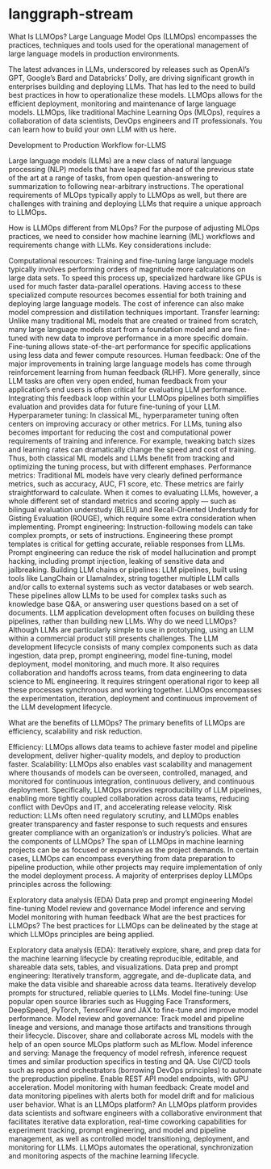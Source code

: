 # langgraph-stream
What Is LLMOps?
Large Language Model Ops (LLMOps) encompasses the practices, techniques and tools used for the operational management of large language models in production environments.

The latest advances in LLMs, underscored by releases such as OpenAI’s GPT, Google’s Bard and Databricks’ Dolly, are driving significant growth in enterprises building and deploying LLMs. That has led to the need to build best practices in how to operationalize these models. LLMOps allows for the efficient deployment, monitoring and maintenance of large language models. LLMOps, like traditional Machine Learning Ops (MLOps), requires a collaboration of data scientists, DevOps engineers and IT professionals. You can learn how to build your own LLM with us here.

Development to Production Workflow for-LLMS

Large language models (LLMs) are a new class of natural language processing (NLP) models that have leaped far ahead of the previous state of the art at a range of tasks, from open question-answering to summarization to following near-arbitrary instructions. The operational requirements of MLOps typically apply to LLMOps as well, but there are challenges with training and deploying LLMs that require a unique approach to LLMOps.



How is LLMOps different from MLOps?
For the purpose of adjusting MLOps practices, we need to consider how machine learning (ML) workflows and requirements change with LLMs. Key considerations include:

Computational resources: Training and fine-tuning large language models typically involves performing orders of magnitude more calculations on large data sets. To speed this process up, specialized hardware like GPUs is used for much faster data-parallel operations. Having access to these specialized compute resources becomes essential for both training and deploying large language models. The cost of inference can also make model compression and distillation techniques important.
Transfer learning: Unlike many traditional ML models that are created or trained from scratch, many large language models start from a foundation model and are fine-tuned with new data to improve performance in a more specific domain. Fine-tuning allows state-of-the-art performance for specific applications using less data and fewer compute resources.
Human feedback: One of the major improvements in training large language models has come through reinforcement learning from human feedback (RLHF). More generally, since LLM tasks are often very open ended, human feedback from your application’s end users is often critical for evaluating LLM performance. Integrating this feedback loop within your LLMOps pipelines both simplifies evaluation and provides data for future fine-tuning of your LLM.
Hyperparameter tuning: In classical ML, hyperparameter tuning often centers on improving accuracy or other metrics. For LLMs, tuning also becomes important for reducing the cost and computational power requirements of training and inference. For example, tweaking batch sizes and learning rates can dramatically change the speed and cost of training. Thus, both classical ML models and LLMs benefit from tracking and optimizing the tuning process, but with different emphases.
Performance metrics: Traditional ML models have very clearly defined performance metrics, such as accuracy, AUC, F1 score, etc. These metrics are fairly straightforward to calculate. When it comes to evaluating LLMs, however, a whole different set of standard metrics and scoring apply — such as bilingual evaluation understudy (BLEU) and Recall-Oriented Understudy for Gisting Evaluation (ROUGE), which require some extra consideration when implementing.
Prompt engineering: Instruction-following models can take complex prompts, or sets of instructions. Engineering these prompt templates is critical for getting accurate, reliable responses from LLMs. Prompt engineering can reduce the risk of model hallucination and prompt hacking, including prompt injection, leaking of sensitive data and jailbreaking.
Building LLM chains or pipelines: LLM pipelines, built using tools like LangChain or LlamaIndex, string together multiple LLM calls and/or calls to external systems such as vector databases or web search. These pipelines allow LLMs to be used for complex tasks such as knowledge base Q&A, or answering user questions based on a set of documents. LLM application development often focuses on building these pipelines, rather than building new LLMs.
Why do we need LLMOps?
Although LLMs are particularly simple to use in prototyping, using an LLM within a commercial product still presents challenges. The LLM development lifecycle consists of many complex components such as data ingestion, data prep, prompt engineering, model fine-tuning, model deployment, model monitoring, and much more. It also requires collaboration and handoffs across teams, from data engineering to data science to ML engineering. It requires stringent operational rigor to keep all these processes synchronous and working together. LLMOps encompasses the experimentation, iteration, deployment and continuous improvement of the LLM development lifecycle.

What are the benefits of LLMOps?
The primary benefits of LLMOps are efficiency, scalability and risk reduction.

Efficiency: LLMOps allows data teams to achieve faster model and pipeline development, deliver higher-quality models, and deploy to production faster.
Scalability: LLMOps also enables vast scalability and management where thousands of models can be overseen, controlled, managed, and monitored for continuous integration, continuous delivery, and continuous deployment. Specifically, LLMOps provides reproducibility of LLM pipelines, enabling more tightly coupled collaboration across data teams, reducing conflict with DevOps and IT, and accelerating release velocity.
Risk reduction: LLMs often need regulatory scrutiny, and LLMOps enables greater transparency and faster response to such requests and ensures greater compliance with an organization’s or industry’s policies.
What are the components of LLMOps?
The span of LLMOps in machine learning projects can be as focused or expansive as the project demands. In certain cases, LLMOps can encompass everything from data preparation to pipeline production, while other projects may require implementation of only the model deployment process. A majority of enterprises deploy LLMOps principles across the following:

Exploratory data analysis (EDA)
Data prep and prompt engineering
Model fine-tuning
Model review and governance
Model inference and serving
Model monitoring with human feedback
What are the best practices for LLMOps?
The best practices for LLMOps can be delineated by the stage at which LLMOps principles are being applied.

Exploratory data analysis (EDA): Iteratively explore, share, and prep data for the machine learning lifecycle by creating reproducible, editable, and shareable data sets, tables, and visualizations.
Data prep and prompt engineering: Iteratively transform, aggregate, and de-duplicate data, and make the data visible and shareable across data teams. Iteratively develop prompts for structured, reliable queries to LLMs.
Model fine-tuning: Use popular open source libraries such as Hugging Face Transformers, DeepSpeed, PyTorch, TensorFlow and JAX to fine-tune and improve model performance.
Model review and governance: Track model and pipeline lineage and versions, and manage those artifacts and transitions through their lifecycle. Discover, share and collaborate across ML models with the help of an open source MLOps platform such as MLflow.
Model inference and serving: Manage the frequency of model refresh, inference request times and similar production specifics in testing and QA. Use CI/CD tools such as repos and orchestrators (borrowing DevOps principles) to automate the preproduction pipeline. Enable REST API model endpoints, with GPU acceleration.
Model monitoring with human feedback: Create model and data monitoring pipelines with alerts both for model drift and for malicious user behavior.
What is an LLMOps platform?
An LLMOps platform provides data scientists and software engineers with a collaborative environment that facilitates iterative data exploration, real-time coworking capabilities for experiment tracking, prompt engineering, and model and pipeline management, as well as controlled model transitioning, deployment, and monitoring for LLMs. LLMOps automates the operational, synchronization and monitoring aspects of the machine learning lifecycle.

